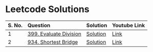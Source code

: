 # Leetcode Solutions

| S. No. | Question                                                                    | Solution                                                                                                                                 | Youtube Link |
|:-------|:----------------------------------------------------------------------------|:-----------------------------------------------------------------------------------------------------------------------------------------|:-------------|
| 1      | [399. Evaluate Division](https://leetcode.com/problems/evaluate-division/)  | [Solution](https://github.com/sidsriedu/LeetcodeSolutions/tree/main/src/main/java/solutions/EvaluateDivision) | [Link](https://youtu.be/mRj-LYFSJzQ)   |
| 2      | [934. Shortest Bridge](https://leetcode.com/problems/shortest-bridge/)      | [Solution](https://github.com/sidsriedu/LeetcodeSolutions/tree/main/src/main/java/solutions/ShortestBridge) | [Link](https://youtu.be/S06kJr9QBDk)  |
